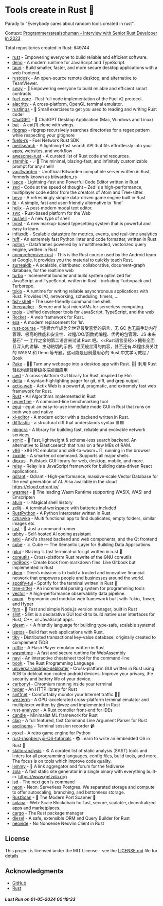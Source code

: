 # Tools create in Rust :crab: 

Parady to "Everybody cares about random tools created in rust".

Context: [Programmersarealsohuman - Interview with Senior Rust Developer in 2023](https://www.youtube.com/watch?v=TGfQu0bQTKc&ab_channel=Programmersarealsohuman) 

Total repositories created in Rust: 649744

- [rust](https://github.com/rust-lang/rust) - Empowering everyone to build reliable and efficient software.
- [deno](https://github.com/denoland/deno) - A modern runtime for JavaScript and TypeScript.
- [tauri](https://github.com/tauri-apps/tauri) - Build smaller, faster, and more secure desktop applications with a web frontend.
- [rustdesk](https://github.com/rustdesk/rustdesk) - An open-source remote desktop, and alternative to TeamViewer.
- [sway](https://github.com/FuelLabs/sway) - 🌴 Empowering everyone to build reliable and efficient smart contracts.
- [fuel-core](https://github.com/FuelLabs/fuel-core) - Rust full node implementation of the Fuel v2 protocol.
- [alacritty](https://github.com/alacritty/alacritty) - A cross-platform, OpenGL terminal emulator.
- [rustlings](https://github.com/rust-lang/rustlings) - :crab: Small exercises to get you used to reading and writing Rust code!
- [ChatGPT](https://github.com/lencx/ChatGPT) - 🔮 ChatGPT Desktop Application (Mac, Windows and Linux)
- [bat](https://github.com/sharkdp/bat) - A cat(1) clone with wings.
- [ripgrep](https://github.com/BurntSushi/ripgrep) - ripgrep recursively searches directories for a regex pattern while respecting your gitignore
- [fuels-rs](https://github.com/FuelLabs/fuels-rs) - Fuel Network Rust SDK
- [meilisearch](https://github.com/meilisearch/meilisearch) - A lightning-fast search API that fits effortlessly into your apps, websites, and workflow
- [awesome-rust](https://github.com/rust-unofficial/awesome-rust) - A curated list of Rust code and resources.
- [starship](https://github.com/starship/starship) - ☄🌌️  The minimal, blazing-fast, and infinitely customizable prompt for any shell!
- [vaultwarden](https://github.com/dani-garcia/vaultwarden) - Unofficial Bitwarden compatible server written in Rust, formerly known as bitwarden_rs
- [lapce](https://github.com/lapce/lapce) - Lightning-fast and Powerful Code Editor written in Rust
- [zed](https://github.com/zed-industries/zed) - Code at the speed of thought – Zed is a high-performance, multiplayer code editor from the creators of Atom and Tree-sitter.
- [bevy](https://github.com/bevyengine/bevy) - A refreshingly simple data-driven game engine built in Rust
- [fd](https://github.com/sharkdp/fd) - A simple, fast and user-friendly alternative to 'find'
- [helix](https://github.com/helix-editor/helix) - A post-modern modal text editor.
- [swc](https://github.com/swc-project/swc) - Rust-based platform for the Web
- [nushell](https://github.com/nushell/nushell) - A new type of shell
- [typst](https://github.com/typst/typst) - A new markup-based typesetting system that is powerful and easy to learn.
- [influxdb](https://github.com/influxdata/influxdb) - Scalable datastore for metrics, events, and real-time analytics
- [ruff](https://github.com/astral-sh/ruff) - An extremely fast Python linter and code formatter, written in Rust.
- [polars](https://github.com/pola-rs/polars) - Dataframes powered by a multithreaded, vectorized query engine, written in Rust
- [comprehensive-rust](https://github.com/google/comprehensive-rust) - This is the Rust course used by the Android team at Google. It provides you the material to quickly teach Rust.
- [surrealdb](https://github.com/surrealdb/surrealdb) - A scalable, distributed, collaborative, document-graph database, for the realtime web
- [turbo](https://github.com/vercel/turbo) - Incremental bundler and build system optimized for JavaScript and TypeScript, written in Rust – including Turbopack and Turborepo.
- [tokio](https://github.com/tokio-rs/tokio) - A runtime for writing reliable asynchronous applications with Rust. Provides I/O, networking, scheduling, timers, ...
- [fish-shell](https://github.com/fish-shell/fish-shell) - The user-friendly command line shell.
- [firecracker](https://github.com/firecracker-microvm/firecracker) - Secure and fast microVMs for serverless computing.
- [tools](https://github.com/rome/tools) - Unified developer tools for JavaScript, TypeScript, and the web
- [Rocket](https://github.com/rwf2/Rocket) - A web framework for Rust.
- [exa](https://github.com/ogham/exa) - A modern replacement for ‘ls’.
- [rust-course](https://github.com/sunface/rust-course) - “连续六年成为全世界最受喜爱的语言，无 GC 也无需手动内存管理、极高的性能和安全性、过程/OO/函数式编程、优秀的包管理、JS 未来基石" — 工作之余的第二语言来试试 Rust 吧。<<Rust语言圣经>>拥有全面且深入的讲解、生动贴切的示例、德芙般丝滑的内容，甚至还有JS程序员关注的 WASM 和 Deno 等专题。这可能是目前最用心的 Rust 中文学习教程 / Book 
- [Pake](https://github.com/tw93/Pake) - 🤱🏻 Turn any webpage into a desktop app with Rust.  🤱🏻 利用 Rust 轻松构建轻量级多端桌面应用
- [iced](https://github.com/iced-rs/iced) - A cross-platform GUI library for Rust, inspired by Elm
- [delta](https://github.com/dandavison/delta) - A syntax-highlighting pager for git, diff, and grep output
- [actix-web](https://github.com/actix/actix-web) - Actix Web is a powerful, pragmatic, and extremely fast web framework for Rust.
- [Rust](https://github.com/TheAlgorithms/Rust) -  All Algorithms implemented in Rust 
- [hyperfine](https://github.com/sharkdp/hyperfine) - A command-line benchmarking tool
- [egui](https://github.com/emilk/egui) - egui: an easy-to-use immediate mode GUI in Rust that runs on both web and native
- [xi-editor](https://github.com/xi-editor/xi-editor) - A modern editor with a backend written in Rust.
- [difftastic](https://github.com/Wilfred/difftastic) - a structural diff that understands syntax 🟥🟩
- [pingora](https://github.com/cloudflare/pingora) - A library for building fast, reliable and evolvable network services.
- [sonic](https://github.com/valeriansaliou/sonic) - 🦔 Fast, lightweight & schema-less search backend. An alternative to Elasticsearch that runs on a few MBs of RAM.
- [v86](https://github.com/copy/v86) - x86 PC emulator and x86-to-wasm JIT, running in the browser
- [zoxide](https://github.com/ajeetdsouza/zoxide) - A smarter cd command. Supports all major shells.
- [dioxus](https://github.com/DioxusLabs/dioxus) - Fullstack GUI library for web, desktop, mobile, and more.
- [relay](https://github.com/facebook/relay) - Relay is a JavaScript framework for building data-driven React applications.
- [qdrant](https://github.com/qdrant/qdrant) - Qdrant - High-performance, massive-scale Vector Database for the next generation of AI. Also available in the cloud https://cloud.qdrant.io/
- [wasmer](https://github.com/wasmerio/wasmer) - 🚀 The leading Wasm Runtime supporting WASIX, WASI and Emscripten
- [atuin](https://github.com/atuinsh/atuin) - ✨ Magical shell history
- [zellij](https://github.com/zellij-org/zellij) - A terminal workspace with batteries included
- [RustPython](https://github.com/RustPython/RustPython) - A Python Interpreter written in Rust
- [czkawka](https://github.com/qarmin/czkawka) - Multi functional app to find duplicates, empty folders, similar images etc.
- [just](https://github.com/casey/just) - 🤖 Just a command runner
- [tabby](https://github.com/TabbyML/tabby) - Self-hosted AI coding assistant
- [anki](https://github.com/ankitects/anki) - Anki's shared backend and web components, and the Qt frontend
- [cube](https://github.com/cube-js/cube) - 📊  Cube — The Semantic Layer for Building Data Applications
- [gitui](https://github.com/extrawurst/gitui) - Blazing 💥 fast terminal-ui for git written in rust 🦀
- [coreutils](https://github.com/uutils/coreutils) - Cross-platform Rust rewrite of the GNU coreutils
- [mdBook](https://github.com/rust-lang/mdBook) - Create book from markdown files. Like Gitbook but implemented in Rust
- [diem](https://github.com/diem/diem) - Diem’s mission is to build a trusted and innovative financial network that empowers people and businesses around the world.
- [spotify-tui](https://github.com/Rigellute/spotify-tui) - Spotify for the terminal written in Rust 🚀
- [tree-sitter](https://github.com/tree-sitter/tree-sitter) - An incremental parsing system for programming tools
- [vector](https://github.com/vectordotdev/vector) - A high-performance observability data pipeline.
- [axum](https://github.com/tokio-rs/axum) - Ergonomic and modular web framework built with Tokio, Tower, and Hyper
- [fnm](https://github.com/Schniz/fnm) - 🚀 Fast and simple Node.js version manager, built in Rust
- [slint](https://github.com/slint-ui/slint) - Slint is a declarative GUI toolkit to build native user interfaces for Rust, C++, or JavaScript apps.
- [gleam](https://github.com/gleam-lang/gleam) - ⭐️ A friendly language for building type-safe, scalable systems!
- [leptos](https://github.com/leptos-rs/leptos) - Build fast web applications with Rust.
- [tikv](https://github.com/tikv/tikv) - Distributed transactional key-value database, originally created to complement TiDB
- [ruffle](https://github.com/ruffle-rs/ruffle) - A Flash Player emulator written in Rust
- [wasmtime](https://github.com/bytecodealliance/wasmtime) - A fast and secure runtime for WebAssembly
- [navi](https://github.com/denisidoro/navi) - An interactive cheatsheet tool for the command-line
- [book](https://github.com/rust-lang/book) - The Rust Programming Language
- [universal-android-debloater](https://github.com/0x192/universal-android-debloater) - Cross-platform GUI written in Rust using ADB to debloat non-rooted android devices. Improve your privacy, the security and battery life of your device.
- [carbonyl](https://github.com/fathyb/carbonyl) - Chromium running inside your terminal
- [hyper](https://github.com/hyperium/hyper) - An HTTP library for Rust
- [sniffnet](https://github.com/GyulyVGC/sniffnet) - Comfortably monitor your Internet traffic 🕵️‍♂️
- [wezterm](https://github.com/wez/wezterm) - A GPU-accelerated cross-platform terminal emulator and multiplexer written by @wez and implemented in Rust
- [rust-analyzer](https://github.com/rust-lang/rust-analyzer) - A Rust compiler front-end for IDEs
- [candle](https://github.com/huggingface/candle) - Minimalist ML framework for Rust
- [clap](https://github.com/clap-rs/clap) - A full featured, fast Command Line Argument Parser for Rust
- [asciinema](https://github.com/asciinema/asciinema) - Terminal session recorder 📹
- [pyxel](https://github.com/kitao/pyxel) - A retro game engine for Python
- [rust-raspberrypi-OS-tutorials](https://github.com/rust-embedded/rust-raspberrypi-OS-tutorials) - :books: Learn to write an embedded OS in Rust :crab:
- [static-analysis](https://github.com/analysis-tools-dev/static-analysis) - ⚙️ A curated list of static analysis (SAST) tools and linters for all programming languages, config files, build tools, and more. The focus is on tools which improve code quality.
- [lemmy](https://github.com/LemmyNet/lemmy) - 🐀 A link aggregator and forum for the fediverse
- [zola](https://github.com/getzola/zola) - A fast static site generator in a single binary with everything built-in. https://www.getzola.org
- [lsd](https://github.com/lsd-rs/lsd) - The next gen ls command
- [neon](https://github.com/neondatabase/neon) - Neon: Serverless Postgres. We separated storage and compute to offer autoscaling, branching, and bottomless storage.
- [RustScan](https://github.com/RustScan/RustScan) - 🤖 The Modern Port Scanner 🤖
- [solana](https://github.com/solana-labs/solana) - Web-Scale Blockchain for fast, secure, scalable, decentralized apps and marketplaces.
- [cargo](https://github.com/rust-lang/cargo) - The Rust package manager
- [diesel](https://github.com/diesel-rs/diesel) - A safe, extensible ORM and Query Builder for Rust
- [neovide](https://github.com/neovide/neovide) - No Nonsense Neovim Client in Rust


## License

This project is licensed under the MIT License - see the [LICENSE.md](LICENSE.md) file for details

## Acknowledgments

- [GitHub](https://github.com)
- [Rust](https://www.rust-lang.org)


##### _Last Run on 01-05-2024 00:19:33_